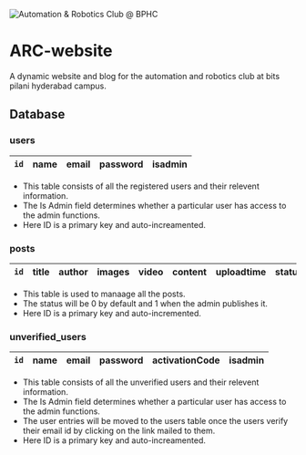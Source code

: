 ![Automation & Robotics Club @ BPHC](http://www.automationandroboticsclub.com/gallery_gen/140f562717e57af5d4fe0e2685b8cfc5_148x139.png "Automation & Robotics Club @ BPHC")


# ARC-website
A dynamic website and blog for the automation and robotics club at bits pilani hyderabad campus.

## Database
### users

`id`|name|email|password|isadmin
---|---|---|---|---
+ This table consists of all the registered users and their relevent information.
+ The Is Admin field determines whether  a particular user has access to the admin functions.
+ Here ID is a primary key and auto-increamented.

### posts
`id`|title|author|images|video|content|uploadtime|status
---|---|---|---|---|---|---|---
+ This table is used to manaage all the posts.
+ The status will be 0 by default and 1 when the admin publishes it.
+ Here ID is a primary key and auto-incremented.

### unverified_users
`id`|name|email|password|activationCode|isadmin
---|---|---|---|---|---
+ This table consists of all the unverified users and their relevent information.
+ The Is Admin field determines whether  a particular user has access to the admin functions.
+ The user entries will be moved to the users table once the users verify their email id by clicking on the link mailed to them.
+ Here ID is a primary key and auto-increamented.

